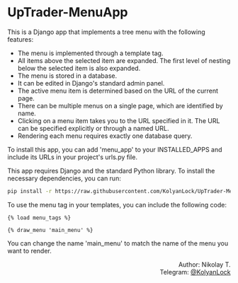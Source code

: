 # UpTrader-MenuApp

This is a Django app that implements a tree menu with the following features:
- The menu is implemented through a template tag.
- All items above the selected item are expanded. The first level of nesting below the selected item is also expanded.
- The menu is stored in a database.
- It can be edited in Django's standard admin panel.
- The active menu item is determined based on the URL of the current page.
- There can be multiple menus on a single page, which are identified by name.
- Clicking on a menu item takes you to the URL specified in it. The URL can be specified explicitly or through a named URL.
- Rendering each menu requires exactly one database query.

To install this app, you can add 'menu_app' to your INSTALLED_APPS and include its URLs in your project's urls.py file.

This app requires Django and the standard Python library. To install the necessary dependencies, you can run:

```bash
pip install -r https://raw.githubusercontent.com/KolyanLock/UpTrader-MenuApp/main/requirements.txt
```
To use the menu tag in your templates, you can include the following code:
```django
{% load menu_tags %}

{% draw_menu 'main_menu' %}

```
You can change the name 'main_menu' to match the name of the menu you want to render.

<div style="text-align: right;">
Author: Nikolay T.<br>
Telegram: <a href="https://t.me/KolyanLock">@KolyanLock</a>
</div>